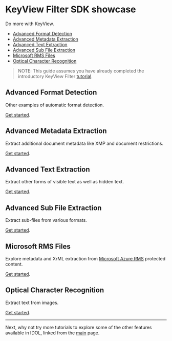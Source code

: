 # KeyView Filter SDK showcase

Do more with KeyView.

- [Advanced Format Detection](#advanced-format-detection)
- [Advanced Metadata Extraction](#advanced-metadata-extraction)
- [Advanced Text Extraction](#advanced-text-extraction)
- [Advanced Sub File Extraction](#advanced-sub-file-extraction)
- [Microsoft RMS Files](#microsoft-rms-files)
- [Optical Character Recognition](#optical-character-recognition)

> NOTE: This guide assumes you have already completed the introductory KeyView Filter [tutorial](./introduction.md).

## Advanced Format Detection

Other examples of automatic format detection.

[Get started](./advanced_format_detection.md).

## Advanced Metadata Extraction

Extract additional document metadata like XMP and document restrictions.

[Get started](./advanced_metadata_extraction.md).

## Advanced Text Extraction 

Extract other forms of visible text as well as hidden text.

[Get started](./advanced_text_extraction.md).

## Advanced Sub File Extraction

Extract sub-files from various formats.

[Get started](./advanced_subfile_extraction.md).

## Microsoft RMS Files

Explore metadata and XrML extraction from [Microsoft Azure RMS](https://docs.microsoft.com/en-us/azure/information-protection/what-is-azure-rms) protected content.

[Get started](./rms.md).

## Optical Character Recognition

Extract text from images.

[Get started](./ocr.md).

---

Next, why not try more tutorials to explore some of the other features available in IDOL, linked from the [main](../README.md#capability-showcase-examples) page.
